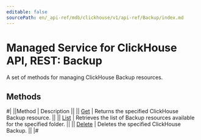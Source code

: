 ```yaml
---
editable: false
sourcePath: en/_api-ref/mdb/clickhouse/v1/api-ref/Backup/index.md
---
```


# Managed Service for ClickHouse API, REST: Backup

A set of methods for managing ClickHouse Backup resources.

## Methods

#|
||Method | Description ||
|| [Get](get.md) | Returns the specified ClickHouse Backup resource. ||
|| [List](list.md) | Retrieves the list of Backup resources available for the specified folder. ||
|| [Delete](delete.md) | Deletes the specified ClickHouse Backup. ||
|#